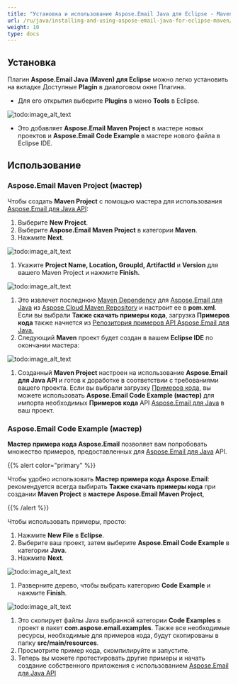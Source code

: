 ```yaml
---
title: "Установка и использование Aspose.Email Java для Eclipse - Maven"
url: /ru/java/installing-and-using-aspose-email-java-for-eclipse-maven/
weight: 10
type: docs
---
```


## **Установка**
Плагин **Aspose.Email Java (Maven) для Eclipse** можно легко установить на вкладке Доступные **Plagin** в диалоговом окне Плагина.

- Для его открытия выберите **Plugins** в меню **Tools** в Eclipse. 

![todo:image_alt_text](https://i.imgur.com/Nqb0Qul.png)

- Это добавляет **Aspose.Email Maven Project** в мастере новых проектов и **Aspose.Email Code Example** в мастере нового файла в Eclipse IDE.
## **Использование**
### **Aspose.Email Maven Project (мастер)**
Чтобы создать **Maven Project** с помощью мастера для использования [Aspose.Email для Java API](http://www.aspose.com/java/email-component.aspx):

1. Выберите **New Project**.
1. Выберите **Aspose.Email Maven Project** в категории **Maven**.
1. Нажмите **Next**. 

![todo:image_alt_text](https://i.imgur.com/BRKq0Oc.png)

1. Укажите **Project Name, Location, GroupId, ArtifactId** и **Version** для вашего Maven Project и нажмите **Finish.** 

![todo:image_alt_text](https://i.imgur.com/p4Ko9VB.png)

1. Это извлечет последнюю [Maven Dependency](https://repository.aspose.com/webapp/#/artifacts/browse/tree/General/repo) для [Aspose.Email для Java](http://www.aspose.com/java/email-component.aspx) из [Aspose Cloud Maven Repository](https://repository.aspose.com/webapp/#/) и настроит ее в **pom.xml**. Если вы выбрали **Также скачать примеры кода**, загрузка **Примеров кода** также начнется из [Репозитория примеров API Aspose.Email для Java.](https://github.com/aspose-email/Aspose.Email-for-Java/tree/master/Examples)
1. Следующий **Maven** проект будет создан в вашем **Eclipse IDE** по окончании мастера: 

![todo:image_alt_text](/download/thumbnails/11665891/2135011380)

1. Созданный **Maven Project** настроен на использование **Aspose.Email для Java API** и готов к доработке в соответствии с требованиями вашего проекта. Если вы выбрали загрузку [Примеров кода](https://github.com/aspose-email/Aspose.Email-for-Java/tree/master/Examples), вы можете использовать **Aspose.Email Code Example (мастер)** для импорта необходимых **Примеров кода** API [Aspose.Email для Java](http://www.aspose.com/java/email-component.aspx) в ваш проект.
### **Aspose.Email Code Example (мастер)**
**Мастер примера кода Aspose.Email** позволяет вам попробовать множество примеров, предоставленных для [Aspose.Email для Java](http://www.aspose.com/java/email-component.aspx) API.

{{% alert color="primary" %}} 

Чтобы удобно использовать **Мастер примера кода Aspose.Email**: рекомендуется всегда выбирать **Также скачать примеры кода** при создании **Maven Project** в **мастере Aspose.Email Maven Project**, 

{{% /alert %}} 

Чтобы использовать примеры, просто:

1. Нажмите **New File** в **Eclipse**.
1. Выберите ваш проект, затем выберите **Aspose.Email Code Example** в категории **Java**.
1. Нажмите **Next**. 

![todo:image_alt_text](https://i.imgur.com/z4fpwBb.png)

1. Разверните дерево, чтобы выбрать категорию **Code Example** и нажмите **Finish**. 

![todo:image_alt_text](https://i.imgur.com/8MeWhSb.png)

1. Это скопирует файлы Java выбранной категории **Code Examples** в проект в пакет **com.aspose.email.examples**. Также все необходимые ресурсы, необходимые для примеров кода, будут скопированы в папку **src/main/resources**.
1. Просмотрите пример кода, скомпилируйте и запустите.
1. Теперь вы можете протестировать другие примеры и начать создание собственного приложения с использованием [Aspose.Email для Java API](http://www.aspose.com/java/email-component.aspx)